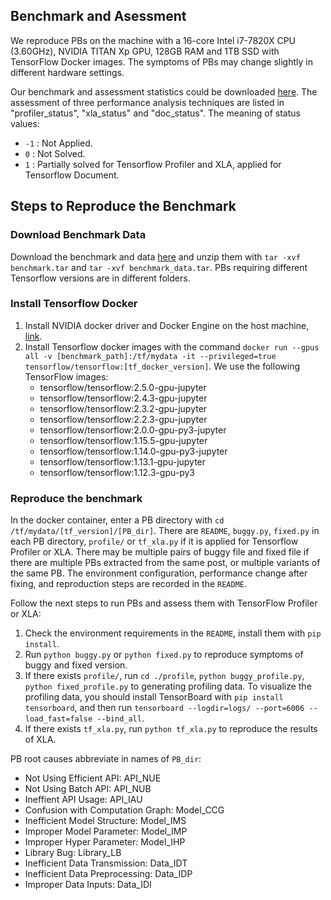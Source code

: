 ## Benchmark and Asessment
We reproduce PBs on the machine with a 16-core Intel i7-7820X CPU (3.60GHz), NVIDIA TITAN Xp GPU, 128GB RAM and 1TB SSD with TensorFlow Docker images.
The symptoms of PBs may change slightly in different hardware settings.

Our benchmark and assessment statistics could be downloaded [here](https://github.com/DLPerf/DLPerf.github.io/tree/main/benchmark/benchmark.csv).
The assessment of three performance analysis techniques are listed in "profiler_status", "xla_status" and "doc_status". The meaning of status values:
- `-1` : Not Applied.
- `0` : Not Solved.
- `1` : Partially solved for Tensorflow Profiler and XLA, applied for Tensorflow Document.

## Steps to Reproduce the Benchmark
### Download Benchmark Data
Download the benchmark and data [here](https://github.com/DLPerf/DLPerf.github.io/tree/main/benchmark/download) and unzip them with `tar -xvf benchmark.tar` and `tar -xvf benchmark_data.tar`.
PBs requiring different Tensorflow versions are in different folders. 

### Install Tensorflow Docker
1. Install NVIDIA docker driver and Docker Engine on the host machine, [link](https://github.com/NVIDIA/nvidia-docker/wiki/Frequently-Asked-Questions#how-do-i-install-the-nvidia-driver).
2. Install Tensorflow docker images with the command `docker run --gpus all -v [benchmark_path]:/tf/mydata -it --privileged=true tensorflow/tensorflow:[tf_docker_version]`. We use the following TensorFlow images:
   - tensorflow/tensorflow:2.5.0-gpu-jupyter
   - tensorflow/tensorflow:2.4.3-gpu-jupyter
   - tensorflow/tensorflow:2.3.2-gpu-jupyter
   - tensorflow/tensorflow:2.2.3-gpu-jupyter
   - tensorflow/tensorflow:2.0.0-gpu-py3-jupyter
   - tensorflow/tensorflow:1.15.5-gpu-jupyter
   - tensorflow/tensorflow:1.14.0-gpu-py3-jupyter
   - tensorflow/tensorflow:1.13.1-gpu-jupyter
   - tensorflow/tensorflow:1.12.3-gpu-py3


### Reproduce the benchmark
In the docker container, enter a PB directory with `cd /tf/mydata/[tf_version]/[PB_dir]`. There are `README`, `buggy.py`, `fixed.py` in each PB directory, `profile/` or `tf_xla.py` if it is applied for Tensorflow Profiler or XLA.
There may be multiple pairs of buggy file and fixed file if there are multiple PBs extracted from the same post, or multiple variants of the same PB.
The environment configuration, performance change after fixing, and reproduction steps are recorded in the `README`.

Follow the next steps to run PBs and assess them with TensorFlow Profiler or XLA:
1. Check the environment requirements in the `README`, install them with `pip install`.
2. Run `python buggy.py` or `python fixed.py` to reproduce symptoms of buggy and fixed version. 
3. If there exists `profile/`, run  `cd ./profile`,  `python buggy_profile.py`, `python fixed_profile.py` to generating profiling data. To visualize the profiling data, you should install TensorBoard with `pip install tensorboard`, and then run `tensorboard --logdir=logs/ --port=6006 --load_fast=false --bind_all`.
4. If there exists `tf_xla.py`, run  `python tf_xla.py` to reproduce the results of XLA.

PB root causes abbreviate in names of `PB_dir`:
- Not Using Efficient API: API_NUE
- Not Using Batch API: API_NUB
- Ineffient API Usage: API_IAU
- Confusion with Computation Graph: Model_CCG
- Inefficient Model Structure: Model_IMS
- Improper Model Parameter: Model_IMP
- Improper Hyper Parameter: Model_IHP
- Library Bug: Library_LB
- Inefficient Data Transmission: Data_IDT
- Inefficient Data Preprocessing: Data_IDP
- Improper Data Inputs: Data_IDI


